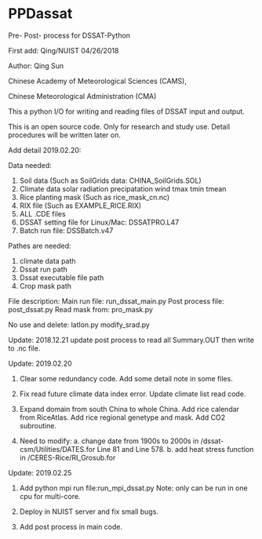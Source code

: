 # PPDassat
Pre- Post- process for DSSAT-Python

First add:
Qing/NUIST 04/26/2018

Author: Qing Sun

Chinese Academy of Meteorological Sciences (CAMS),

Chinese Meteorological Administration (CMA)

This a python I/O for writing and reading files of DSSAT input and output.

This is an open source code.
Only for research and study use.
Detail procedures will be written later on.


Add detail 2019.02.20:

Data needed:
1. Soil data (Such as SoilGrids data: CHINA_SoilGrids.SOL)
2. Climate data
        solar radiation
        precipatation
        wind
        tmax
        tmin
        tmean
3. Rice planting mask (Such as rice_mask_cn.nc)
4. RIX file (Such as EXAMPLE_RICE.RIX)
5. ALL .CDE files
6. DSSAT setting file for Linux/Mac: DSSATPRO.L47
7. Batch run file: DSSBatch.v47


Pathes are needed:
1. climate data path
2. Dssat run path 
3. Dssat executable file path 
4. Crop mask path 


File description:
Main run file: run_dssat_main.py
Post process file: post_dssat.py
Read mask from: pro_mask.py

No use and delete:
latlon.py
modify_srad.py


Update: 2018.12.21
update post process to read all Summary.OUT then write to .nc file.


Update: 2019.02.20
1. Clear some redundancy code.
   Add some detail note in some files.

2. Fix read future climate data index error.
   Update climate list read code.

3. Expand domain from south China to whole China.
   Add rice calendar from RiceAtlas.
   Add rice regional genetype and mask.
   Add CO2 subroutine.

4. Need to modify:
        a. change date from 1900s to 2000s in /dssat-csm/Utilities/DATES.for
                Line 81 and Line 578.
        b. add heat stress function in /CERES-Rice/RI_Grosub.for

Update: 2019.02.25
1. Add python mpi run file:run_mpi_dssat.py
   Note: only can be run in one cpu for multi-core.

2. Deploy in NUIST server and fix small bugs.

3. Add post process in main code.













